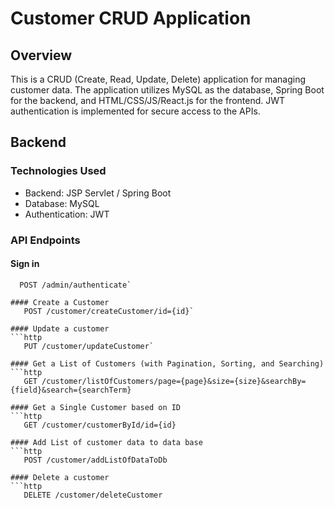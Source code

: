 # Customer CRUD Application

## Overview

This is a CRUD (Create, Read, Update, Delete) application for managing customer data. The application utilizes MySQL as the database, Spring Boot for the backend, and HTML/CSS/JS/React.js for the frontend. JWT authentication is implemented for secure access to the APIs.

## Backend

### Technologies Used
- Backend: JSP Servlet / Spring Boot
- Database: MySQL
- Authentication: JWT

### API Endpoints

#### Sign in
```http
  POST /admin/authenticate`

#### Create a Customer
   POST /customer/createCustomer/id={id}`

#### Update a customer
```http
   PUT /customer/updateCustomer`

#### Get a List of Customers (with Pagination, Sorting, and Searching)
```http
   GET /customer/listOfCustomers/page={page}&size={size}&searchBy={field}&search={searchTerm}

#### Get a Single Customer based on ID
```http
   GET /customer/customerById/id={id}

#### Add List of customer data to data base
```http
   POST /customer/addListOfDataToDb

#### Delete a customer
```http
   DELETE /customer/deleteCustomer
